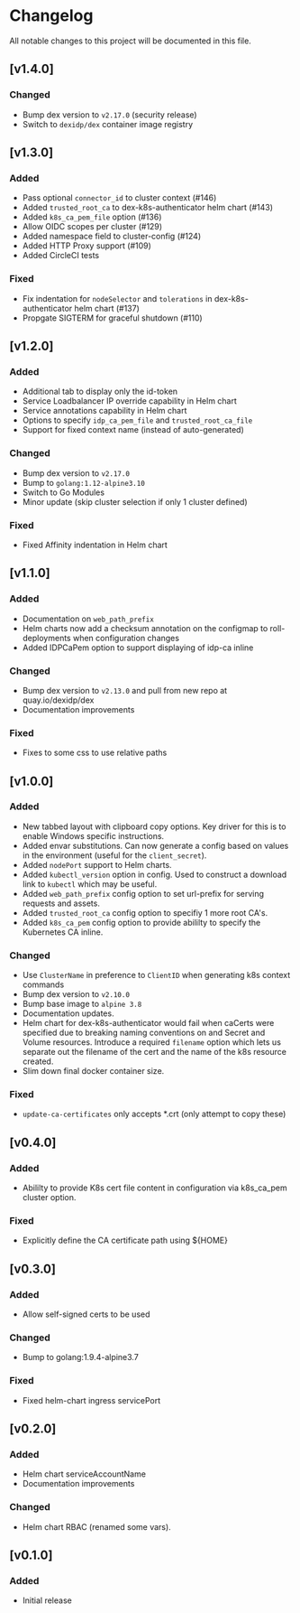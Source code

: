 # Changelog
All notable changes to this project will be documented in this file.

## [v1.4.0]

### Changed

- Bump dex version to `v2.17.0` (security release)
- Switch to `dexidp/dex` container image registry

## [v1.3.0]

### Added

- Pass optional `connector_id` to cluster context (#146)
- Added `trusted_root_ca` to dex-k8s-authenticator helm chart (#143)
- Added `k8s_ca_pem_file` option (#136)
- Allow OIDC scopes per cluster (#129)
- Added namespace field to cluster-config (#124)
- Added HTTP Proxy support (#109)
- Added CircleCI tests

### Fixed

- Fix indentation for `nodeSelector` and `tolerations` in dex-k8s-authenticator helm chart (#137)
- Propgate SIGTERM for graceful shutdown (#110)

## [v1.2.0]

### Added

- Additional tab to display only the id-token
- Service Loadbalancer IP override capability in Helm chart
- Service annotations capability in Helm chart
- Options to specify `idp_ca_pem_file` and `trusted_root_ca_file`
- Support for fixed context name (instead of auto-generated)

### Changed

- Bump dex version to `v2.17.0`
- Bump to `golang:1.12-alpine3.10`
- Switch to Go Modules
- Minor update (skip cluster selection if only 1 cluster defined)

### Fixed

- Fixed Affinity indentation in Helm chart

## [v1.1.0]

### Added

- Documentation on `web_path_prefix`
- Helm charts now add a checksum annotation on the configmap to roll-deployments when configuration changes
- Added IDPCaPem option to support displaying of idp-ca inline


### Changed

- Bump dex version to `v2.13.0` and pull from new repo at quay.io/dexidp/dex
- Documentation improvements

### Fixed

- Fixes to some css to use relative paths

## [v1.0.0]
### Added

- New tabbed layout with clipboard copy options. Key driver for this is to
enable Windows specific instructions.
- Added envar substitutions. Can now generate a config based on values in the
environment (useful for the `client_secret`).
- Added `nodePort` support to Helm charts.
- Added `kubectl_version` option in config. Used to construct a download link to `kubectl` which may be useful.
- Added `web_path_prefix` config option to set url-prefix for serving requests and assets.
- Added `trusted_root_ca` config option to specifiy 1 more root CA's.
- Added `k8s_ca_pem` config option to provide abililty to specify the Kubernetes CA inline.

### Changed

- Use `ClusterName` in preference to `ClientID` when generating k8s context commands
- Bump dex version to `v2.10.0`
- Bump base image to `alpine 3.8`
- Documentation updates.
- Helm chart for dex-k8s-authenticator would fail when caCerts were specified due to breaking naming conventions on and Secret and Volume resources. Introduce a required `filename` option which lets us separate out the filename of the cert and the name of the k8s resource created.
- Slim down final docker container size.

### Fixed

- `update-ca-certificates` only accepts *.crt (only attempt to copy these)

## [v0.4.0]
### Added
- Abililty to provide K8s cert file content in configuration via k8s_ca_pem
cluster option.

### Fixed
- Explicitly define the CA certificate path using ${HOME}

## [v0.3.0]
### Added
- Allow self-signed certs to be used

### Changed
- Bump to golang:1.9.4-alpine3.7

### Fixed
- Fixed helm-chart ingress servicePort

## [v0.2.0]
### Added
- Helm chart serviceAccountName
- Documentation improvements

### Changed
- Helm chart RBAC (renamed some vars).

## [v0.1.0]
### Added
- Initial release
